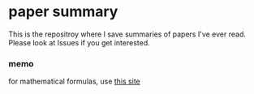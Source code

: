 # paper summary

This is the repositroy where I save summaries of papers I've ever read.<br>
Please look at Issues if you get interested.

### memo
for mathematical formulas, use [this site](https://www.codecogs.com/latex/eqneditor.php)


